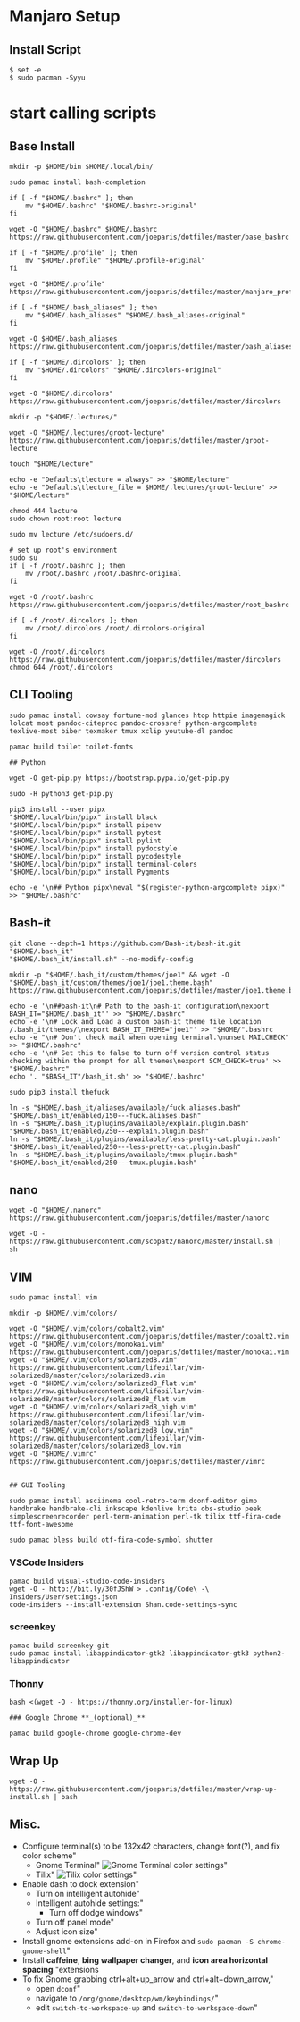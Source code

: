 # Manjaro Setup

## Install Script

```shell
$ set -e
$ sudo pacman -Syyu
```

# start calling scripts

## Base Install

```shell
mkdir -p $HOME/bin $HOME/.local/bin/

sudo pamac install bash-completion

if [ -f "$HOME/.bashrc" ]; then
    mv "$HOME/.bashrc" "$HOME/.bashrc-original"
fi

wget -O "$HOME/.bashrc" $HOME/.bashrc https://raw.githubusercontent.com/joeparis/dotfiles/master/base_bashrc

if [ -f "$HOME/.profile" ]; then
    mv "$HOME/.profile" "$HOME/.profile-original"
fi

wget -O "$HOME/.profile" https://raw.githubusercontent.com/joeparis/dotfiles/master/manjaro_profile

if [ -f "$HOME/.bash_aliases" ]; then
    mv "$HOME/.bash_aliases" "$HOME/.bash_aliases-original"
fi

wget -O $HOME/.bash_aliases https://raw.githubusercontent.com/joeparis/dotfiles/master/bash_aliases

if [ -f "$HOME/.dircolors" ]; then
    mv "$HOME/.dircolors" "$HOME/.dircolors-original"
fi

wget -O "$HOME/.dircolors" https://raw.githubusercontent.com/joeparis/dotfiles/master/dircolors

mkdir -p "$HOME/.lectures/"

wget -O "$HOME/.lectures/groot-lecture" https://raw.githubusercontent.com/joeparis/dotfiles/master/groot-lecture

touch "$HOME/lecture"

echo -e "Defaults\tlecture = always" >> "$HOME/lecture"
echo -e "Defaults\tlecture_file = $HOME/.lectures/groot-lecture" >> "$HOME/lecture"

chmod 444 lecture
sudo chown root:root lecture

sudo mv lecture /etc/sudoers.d/

# set up root's environment
sudo su
if [ -f /root/.bashrc ]; then
    mv /root/.bashrc /root/.bashrc-original
fi

wget -O /root/.bashrc https://raw.githubusercontent.com/joeparis/dotfiles/master/root_bashrc

if [ -f /root/.dircolors ]; then
    mv /root/.dircolors /root/.dircolors-original
fi

wget -O /root/.dircolors https://raw.githubusercontent.com/joeparis/dotfiles/master/dircolors
chmod 644 /root/.dircolors
```

## CLI Tooling

```shell
sudo pamac install cowsay fortune-mod glances htop httpie imagemagick lolcat most pandoc-citeproc pandoc-crossref python-argcomplete texlive-most biber texmaker tmux xclip youtube-dl pandoc

pamac build toilet toilet-fonts
```

```shell
## Python

wget -O get-pip.py https://bootstrap.pypa.io/get-pip.py

sudo -H python3 get-pip.py

pip3 install --user pipx
"$HOME/.local/bin/pipx" install black
"$HOME/.local/bin/pipx" install pipenv
"$HOME/.local/bin/pipx" install pytest
"$HOME/.local/bin/pipx" install pylint
"$HOME/.local/bin/pipx" install pydocstyle
"$HOME/.local/bin/pipx" install pycodestyle
"$HOME/.local/bin/pipx" install terminal-colors
"$HOME/.local/bin/pipx" install Pygments

echo -e '\n## Python pipx\neval "$(register-python-argcomplete pipx)"' >> "$HOME/.bashrc"
```

## Bash-it

```shell
git clone --depth=1 https://github.com/Bash-it/bash-it.git "$HOME/.bash_it"
"$HOME/.bash_it/install.sh" --no-modify-config

mkdir -p "$HOME/.bash_it/custom/themes/joe1" && wget -O "$HOME/.bash_it/custom/themes/joe1/joe1.theme.bash" https://raw.githubusercontent.com/joeparis/dotfiles/master/joe1.theme.bash

echo -e '\n##bash-it\n# Path to the bash-it configuration\nexport BASH_IT="$HOME/.bash_it"' >> "$HOME/.bashrc"
echo -e '\n# Lock and Load a custom bash-it theme file location /.bash_it/themes/\nexport BASH_IT_THEME="joe1"' >> "$HOME/".bashrc
echo -e "\n# Don't check mail when opening terminal.\nunset MAILCHECK" >> "$HOME/.bashrc"
echo -e '\n# Set this to false to turn off version control status checking within the prompt for all themes\nexport SCM_CHECK=true' >> "$HOME/.bashrc"
echo '. "$BASH_IT"/bash_it.sh' >> "$HOME/.bashrc"

sudo pip3 install thefuck

ln -s "$HOME/.bash_it/aliases/available/fuck.aliases.bash" "$HOME/.bash_it/enabled/150---fuck.aliases.bash"
ln -s "$HOME/.bash_it/plugins/available/explain.plugin.bash" "$HOME/.bash_it/enabled/250---explain.plugin.bash"
ln -s "$HOME/.bash_it/plugins/available/less-pretty-cat.plugin.bash" "$HOME/.bash_it/enabled/250---less-pretty-cat.plugin.bash"
ln -s "$HOME/.bash_it/plugins/available/tmux.plugin.bash" "$HOME/.bash_it/enabled/250---tmux.plugin.bash"
```

## nano

```shell
wget -O "$HOME/.nanorc" https://raw.githubusercontent.com/joeparis/dotfiles/master/nanorc

wget -O - https://raw.githubusercontent.com/scopatz/nanorc/master/install.sh | sh
```

## VIM

```shell
sudo pamac install vim

mkdir -p $HOME/.vim/colors/

wget -O "$HOME/.vim/colors/cobalt2.vim" https://raw.githubusercontent.com/joeparis/dotfiles/master/cobalt2.vim
wget -O "$HOME/.vim/colors/monokai.vim" https://raw.githubusercontent.com/joeparis/dotfiles/master/monokai.vim
wget -O "$HOME/.vim/colors/solarized8.vim" https://raw.githubusercontent.com/lifepillar/vim-solarized8/master/colors/solarized8.vim
wget -O "$HOME/.vim/colors/solarized8_flat.vim" https://raw.githubusercontent.com/lifepillar/vim-solarized8/master/colors/solarized8_flat.vim
wget -O "$HOME/.vim/colors/solarized8_high.vim" https://raw.githubusercontent.com/lifepillar/vim-solarized8/master/colors/solarized8_high.vim
wget -O "$HOME/.vim/colors/solarized8_low.vim" https://raw.githubusercontent.com/lifepillar/vim-solarized8/master/colors/solarized8_low.vim
wget -O "$HOME/.vimrc" https://raw.githubusercontent.com/joeparis/dotfiles/master/vimrc
```
```shell

## GUI Tooling

```
```shell
sudo pamac install asciinema cool-retro-term dconf-editor gimp handbrake handbrake-cli inkscape kdenlive krita obs-studio peek simplescreenrecorder perl-term-animation perl-tk tilix ttf-fira-code ttf-font-awesome

sudo pamac bless build otf-fira-code-symbol shutter
```

### VSCode Insiders

```shell
pamac build visual-studio-code-insiders
wget -O - http://bit.ly/30fJShW > .config/Code\ -\ Insiders/User/settings.json
code-insiders --install-extension Shan.code-settings-sync
```

### screenkey

```shell
pamac build screenkey-git
sudo pamac install libappindicator-gtk2 libappindicator-gtk3 python2-libappindicator
```

### Thonny

```shell
bash <(wget -O - https://thonny.org/installer-for-linux)

### Google Chrome **_(optional)_**

pamac build google-chrome google-chrome-dev
```

## Wrap Up

```shell
wget -O - https://raw.githubusercontent.com/joeparis/dotfiles/master/wrap-up-install.sh | bash
```

## Misc.

* Configure terminal(s) to be 132x42 characters, change font(?), and fix color scheme"
  * Gnome Terminal"
    ![Gnome Terminal color settings](gnome-terminal-settings.png "Gnome Terminal")"
  * Tilix"
    ![Tilix color settings](tilix-settings.png "Tilix")"
* Enable dash to dock extension"
  * Turn on intelligent autohide"
  * Intelligent autohide settings:"
    * Turn off dodge windows"
  * Turn off panel mode"
  * Adjust icon size"
* Install gnome extensions add-on in Firefox and `sudo pacman -S chrome-gnome-shell`"
* Install **caffeine**, **bing wallpaper changer**, and **icon area horizontal spacing** "extensions
* To fix Gnome grabbing ctrl+alt+up_arrow and ctrl+alt+down_arrow,"
  * open `dconf`"
  * navigate to `/org/gnome/desktop/wm/keybindings/`"
  * edit `switch-to-workspace-up` and `switch-to-workspace-down`"
